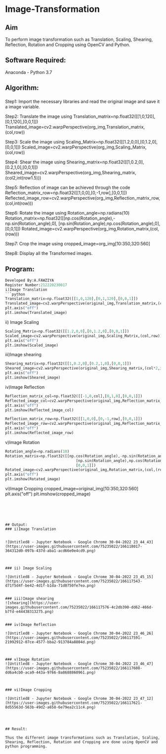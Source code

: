 # Image-Transformation
## Aim
To perform image transformation such as Translation, Scaling, Shearing, Reflection, Rotation and Cropping using OpenCV and Python.

## Software Required:
Anaconda - Python 3.7

## Algorithm:
###
Step1:
Import the necessary libraries and read the original image and save it a image variable.

Step2:
Translate the image using Translation_matrix=np.float32([[1,0,120],[0,1,120],[0,0,1]]) Translated_image=cv2.warpPerspective(org_img,Translation_matrix,(col,row))

Step3:
Scale the image using Scaling_Matrix=np.float32([[1.2,0,0],[0,1.2,0],[0,0,1]]) Scaled_image=cv2.warpPerspective(org_img,Scaling_Matrix,(col,row))

Step4:
Shear the image using Shearing_matrix=np.float32([[1,0.2,0],[0.2,1,0],[0,0,1]]) Sheared_image=cv2.warpPerspective(org_img,Shearing_matrix,(col2,int(row1.5)))

Step5:
Reflection of image can be achieved through the code Reflection_matrix_row=np.float32([[1,0,0],[0,-1,row],[0,0,1]]) Reflected_image_row=cv2.warpPerspective(org_img,Reflection_matrix_row,(col,int(row)))

Step6:
Rotate the image using Rotation_angle=np.radians(10) Rotation_matrix=np.float32([[np.cos(Rotation_angle),-np.sin(Rotation_angle),0], [np.sin(Rotation_angle),np.cos(Rotation_angle),0], [0,0,1]]) Rotated_image=cv2.warpPerspective(org_img,Rotation_matrix,(col,(row)))

Step7:
Crop the image using cropped_image=org_img[10:350,320:560]

Step8:
Display all the Transformed images.

## Program:
```python
Developed By:A.FAWZIYA
Register Number:212220230017
i)Image Translation
```python
Translation_matrix=np.float32([[1,0,120],[0,1,120],[0,0,1]])
Translated_image=cv2.warpPerspective(original_img,Translation_matrix,(col,row))
plt.axis("off")
plt.imshow(Translated_image)
```


ii) Image Scaling
```python
Scaling_Matrix=np.float32([[1.2,0,0],[0,1.2,0],[0,0,1]])
Scaled_image=cv2.warpPerspective(original_img,Scaling_Matrix,(col,row))
plt.axis("off")
plt.imshow(Scaled_image)
```



iii)Image shearing
```python
Shearing_matrix=np.float32([[1,0.2,0],[0.2,1,0],[0,0,1]])
Sheared_image=cv2.warpPerspective(original_img,Shearing_matrix,(col*2,int(row*1.5)))
plt.axis("off")
plt.imshow(Sheared_image)
```


iv)Image Reflection
```python
Reflection_matrix_col=np.float32([[-1,0,col],[0,1,0],[0,0,1]])
Reflected_image_col=cv2.warpPerspective(original_img,Reflection_matrix_col,(col,int(row)))
plt.axis("off")
plt.imshow(Reflected_image_col)

Reflection_matrix_row=np.float32([[1,0,0],[0,-1,row],[0,0,1]])
Reflected_image_row=cv2.warpPerspective(original_img,Reflection_matrix_row,(col,int(row)))
plt.axis("off")
plt.imshow(Reflected_image_row)
```



v)Image Rotation
```python
Rotation_angle=np.radians(10)
Rotation_matrix=np.float32([[np.cos(Rotation_angle),-np.sin(Rotation_angle),0],
                                [np.sin(Rotation_angle),np.cos(Rotation_angle),0],
                                [0,0,1]])
Rotated_image=cv2.warpPerspective(original_img,Rotation_matrix,(col,(row)))
plt.axis("off")
plt.imshow(Rotated_image)
```



vi)Image Cropping
cropped_image=original_img[10:350,320:560]
plt.axis("off")
plt.imshow(cropped_image)

```





## Output:
### i)Image Translation


![Untitled8 - Jupyter Notebook - Google Chrome 30-04-2022 23_44_43](https://user-images.githubusercontent.com/75235022/166118017-364312d0-097b-437d-aba1-acd66e0e4cd9.png)



### ii) Image Scaling

![Untitled8 - Jupyter Notebook - Google Chrome 30-04-2022 23_45_15](https://user-images.githubusercontent.com/75235022/166117543-d71f5d4f-be42-4d1f-b1da-71d0750fe7ea.png)


### iii)Image shearing
![shearing](https://user-images.githubusercontent.com/75235022/166117576-4c2db390-dd62-466d-b7fd-e44438313275.png)


### iv)Image Reflection

![Untitled8 - Jupyter Notebook - Google Chrome 30-04-2022 23_46_26](https://user-images.githubusercontent.com/75235022/166117591-21992912-07ce-4577-bba2-913784a8804d.png)



### v)Image Rotation
![Untitled8 - Jupyter Notebook - Google Chrome 30-04-2022 23_46_47](https://user-images.githubusercontent.com/75235022/166117608-dd6a4cb0-aca9-443a-9766-8a8688860961.png)



### vi)Image Cropping

![Untitled8 - Jupyter Notebook - Google Chrome 30-04-2022 23_47_12](https://user-images.githubusercontent.com/75235022/166117621-8d55563d-563b-49d2-a658-6e79ea2c11c4.png)




## Result: 

Thus the different image transformations such as Translation, Scaling, Shearing, Reflection, Rotation and Cropping are done using OpenCV and python programming.
